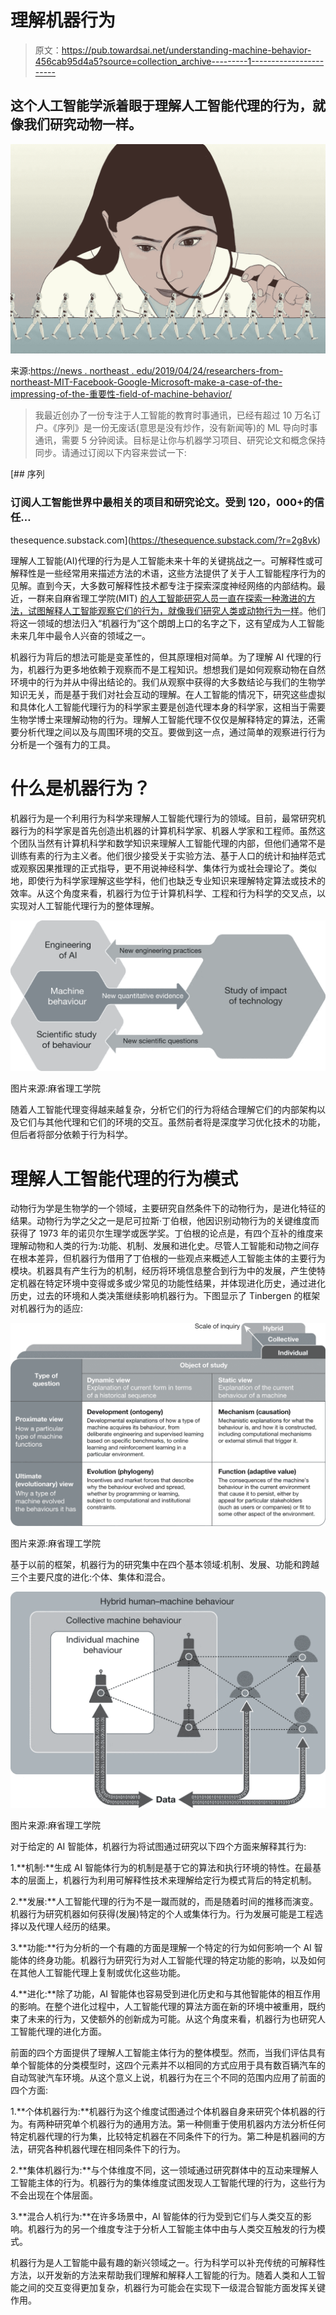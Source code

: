 # 理解机器行为

> 原文：<https://pub.towardsai.net/understanding-machine-behavior-456cab95d4a5?source=collection_archive---------1----------------------->

## 这个人工智能学派着眼于理解人工智能代理的行为，就像我们研究动物一样。

![](img/d0d5a0dad06e611275d0cb885b332617.png)

来源:[https://news . northeast . edu/2019/04/24/researchers-from-northeast-MIT-Facebook-Google-Microsoft-make-a-case-of-the-impressing-of-the-重要性-field-of-machine-behavior/](https://news.northeastern.edu/2019/04/24/researchers-from-northeastern-mit-facebook-google-microsoft-make-a-case-for-the-importance-of-the-emerging-field-of-machine-behavior/)

> 我最近创办了一份专注于人工智能的教育时事通讯，已经有超过 10 万名订户。《序列》是一份无废话(意思是没有炒作，没有新闻等)的 ML 导向时事通讯，需要 5 分钟阅读。目标是让你与机器学习项目、研究论文和概念保持同步。请通过订阅以下内容来尝试一下:

[](https://thesequence.substack.com/?r=2g8vk) [## 序列

### 订阅人工智能世界中最相关的项目和研究论文。受到 120，000+的信任…

thesequence.substack.com](https://thesequence.substack.com/?r=2g8vk) 

理解人工智能(AI)代理的行为是人工智能未来十年的关键挑战之一。可解释性或可解释性是一些经常用来描述方法的术语，这些方法提供了关于人工智能程序行为的见解。直到今天，大多数可解释性技术都专注于探索深度神经网络的内部结构。最近，一群来自麻省理工学院(MIT) [的人工智能研究人员一直在探索一种激进的方法，试图解释人工智能观察它们的行为，就像我们研究人类或动物行为一样](https://www.media.mit.edu/projects/machine-behavior/overview/)。他们将这一领域的想法归入“机器行为”这个朗朗上口的名字之下，这有望成为人工智能未来几年中最令人兴奋的领域之一。

机器行为背后的想法可能是变革性的，但其原理相对简单。为了理解 AI 代理的行为，机器行为更多地依赖于观察而不是工程知识。想想我们是如何观察动物在自然环境中的行为并从中得出结论的。我们从观察中获得的大多数结论与我们的生物学知识无关，而是基于我们对社会互动的理解。在人工智能的情况下，研究这些虚拟和具体化人工智能代理行为的科学家主要是创造代理本身的科学家，这相当于需要生物学博士来理解动物的行为。理解人工智能代理不仅仅是解释特定的算法，还需要分析代理之间以及与周围环境的交互。要做到这一点，通过简单的观察进行行为分析是一个强有力的工具。

# 什么是机器行为？

机器行为是一个利用行为科学来理解人工智能代理行为的领域。目前，最常研究机器行为的科学家是首先创造出机器的计算机科学家、机器人学家和工程师。虽然这个团队当然有计算机科学和数学知识来理解人工智能代理的内部，但他们通常不是训练有素的行为主义者。他们很少接受关于实验方法、基于人口的统计和抽样范式或观察因果推理的正式指导，更不用说神经科学、集体行为或社会理论了。类似地，即使行为科学家理解这些学科，他们也缺乏专业知识来理解特定算法或技术的效率。从这个角度来看，机器行为位于计算机科学、工程和行为科学的交叉点，以实现对人工智能代理行为的整体理解。

![](img/430db22646f1eacb3f435198eba915d8.png)

图片来源:麻省理工学院

随着人工智能代理变得越来越复杂，分析它们的行为将结合理解它们的内部架构以及它们与其他代理和它们的环境的交互。虽然前者将是深度学习优化技术的功能，但后者将部分依赖于行为科学。

# 理解人工智能代理的行为模式

动物行为学是生物学的一个领域，主要研究自然条件下的动物行为，是进化特征的结果。动物行为学之父之一是尼可拉斯·丁伯根，他因识别动物行为的关键维度而获得了 1973 年的诺贝尔生理学或医学奖。丁伯根的论点是，有四个互补的维度来理解动物和人类的行为:功能、机制、发展和进化史。尽管人工智能和动物之间存在根本差异，但机器行为借用了丁伯根的一些观点来概述人工智能主体的主要行为模块。机器具有产生行为的机制，经历将环境信息整合到行为中的发展，产生使特定机器在特定环境中变得或多或少常见的功能性结果，并体现进化历史，通过进化历史，过去的环境和人类决策继续影响机器行为。下图显示了 Tinbergen 的框架对机器行为的适应:

![](img/1bae5245d4e73f2ad289b9178c6d3c21.png)

图片来源:麻省理工学院

基于以前的框架，机器行为的研究集中在四个基本领域:机制、发展、功能和跨越三个主要尺度的进化:个体、集体和混合。

![](img/11ed1eeb616fb7324e1114044e86bed0.png)

图片来源:麻省理工学院

对于给定的 AI 智能体，机器行为将试图通过研究以下四个方面来解释其行为:

1.**机制:**生成 AI 智能体行为的机制是基于它的算法和执行环境的特性。在最基本的层面上，机器行为利用可解释性技术来理解给定行为模式背后的特定机制。

2.**发展:**人工智能代理的行为不是一蹴而就的，而是随着时间的推移而演变。机器行为研究机器如何获得(发展)特定的个人或集体行为。行为发展可能是工程选择以及代理人经历的结果。

3.**功能:**行为分析的一个有趣的方面是理解一个特定的行为如何影响一个 AI 智能体的终身功能。机器行为研究行为对人工智能代理的特定功能的影响，以及如何在其他人工智能代理上复制或优化这些功能。

4.**进化:**除了功能，AI 智能体也容易受到进化历史和与其他智能体的相互作用的影响。在整个进化过程中，人工智能代理的算法方面在新的环境中被重用，既约束了未来的行为，又使额外的创新成为可能。从这个角度来看，机器行为也研究人工智能代理的进化方面。

前面的四个方面提供了理解人工智能主体行为的整体模型。然而，当我们评估具有单个智能体的分类模型时，这四个元素并不以相同的方式应用于具有数百辆汽车的自动驾驶汽车环境。从这个意义上说，机器行为在三个不同的范围内应用了前面的四个方面:

1.**个体机器行为:**机器行为这个维度试图通过个体机器自身来研究个体机器的行为。有两种研究单个机器行为的通用方法。第一种侧重于使用机器内方法分析任何特定机器代理的行为集，比较特定机器在不同条件下的行为。第二种是机器间的方法，研究各种机器代理在相同条件下的行为。

2.**集体机器行为:**与个体维度不同，这一领域通过研究群体中的互动来理解人工智能主体的行为。机器行为的集体维度试图发现人工智能代理的行为，这些行为不会出现在个体层面。

3.**混合人机行为:**在许多场景中，AI 智能体的行为受到它们与人类交互的影响。机器行为的另一个维度专注于分析人工智能主体中由与人类交互触发的行为模式。

机器行为是人工智能中最有趣的新兴领域之一。行为科学可以补充传统的可解释性方法，以开发新的方法来帮助我们理解和解释人工智能的行为。随着人类和人工智能之间的交互变得更加复杂，机器行为可能会在实现下一级混合智能方面发挥关键作用。
